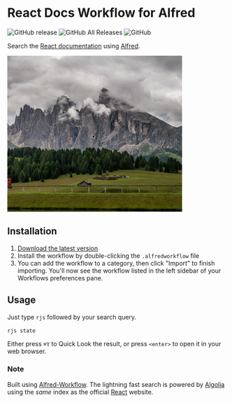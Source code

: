 # React Docs Workflow for Alfred

![GitHub release](https://img.shields.io/github/release/techouse/alfred-react-docs.svg)
![GitHub All Releases](https://img.shields.io/github/downloads/techouse/alfred-react-docs/total.svg)
![GitHub](https://img.shields.io/github/license/techouse/alfred-react-docs.svg)


Search the [React documentation](https://reactjs.org/docs/getting-started.html) using [Alfred](https://www.alfredapp.com/).

![demo](demo.gif)

## Installation

1. [Download the latest version](https://github.com/techouse/alfred-react-docs/releases/latest)
2. Install the workflow by double-clicking the `.alfredworkflow` file
3. You can add the workflow to a category, then click "Import" to finish importing. You'll now see the workflow listed in the left sidebar of your Workflows preferences pane.

## Usage

Just type `rjs` followed by your search query.

```
rjs state
```

Either press `⌘Y` to Quick Look the result, or press `<enter>` to open it in your web browser.

### Note

Built using [Alfred-Workflow](https://github.com/deanishe/alfred-workflow).
The lightning fast search is powered by [Algolia](https://www.algolia.com) using the _same_ index as the official [React](https://reactjs.org/docs/getting-started.html) website.